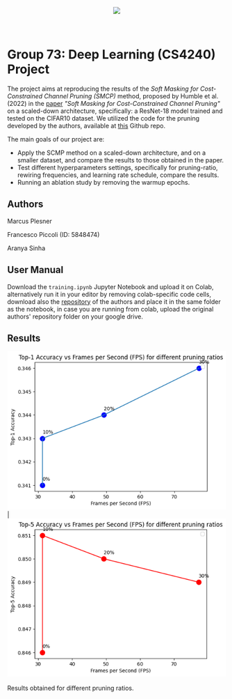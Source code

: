 <p align="center">
  <img src="https://d2k0ddhflgrk1i.cloudfront.net/Websections/Huisstijl/Bouwstenen/Logo/02-Visual-Bouwstenen-Logo-Varianten-v1.png"/><br>
  <br><br>
</p>

# Group 73: Deep Learning (CS4240) Project
The project aims at reproducing the results of the <em>Soft Masking for Cost-Constrained Channel Pruning (SMCP)</em> method, proposed by Humble et al. (2022) in the [paper](https://arxiv.org/pdf/2211.02206.pdf) <em>"Soft Masking for Cost-Constrained Channel Pruning"</em> on a scaled-down architecture, specifically: a ResNet-18 model trained and tested on the CIFAR10 dataset. We utilized the code for the pruning developed by the authors, available at [this](https://github.com/NVlabs/SMCP) Github repo.

The main goals of our project are:
- Apply the SCMP method on a scaled-down architecture, and on a smaller dataset, and compare the results to those obtained in the paper.
- Test different hyperparameters settings, specifically for pruning-ratio, rewiring frequencies, and learning rate schedule, compare the results.
- Running an ablation study by removing the warmup epochs.

## Authors

Marcus Plesner

Francesco Piccoli (ID: 5848474)

Aranya Sinha

## User Manual

Download the <code>training.ipynb</code> Jupyter Notebook and upload it on Colab, alternatively run it in your editor by removing colab-specific code cells, download also the [repository](https://github.com/NVlabs/SMCP) of the authors and place it in the same folder as the notebook, in case you are running from colab, upload the original authors' repository folder on your google drive.

## Results
![a](https://raw.githubusercontent.com/francescoopiccoli/smcp-DL-project/main/Images/top1_acc_pruning_ratio.png) | ![a](https://raw.githubusercontent.com/francescoopiccoli/smcp-DL-project/main/Images/top5_acc_pruning_ratio.png)

Results obtained for different pruning ratios.
